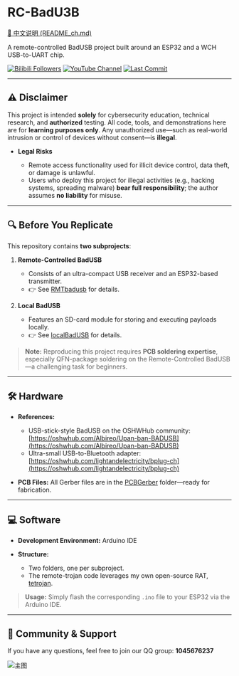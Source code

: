 
# RC-BadU3B

[🔗 中文说明 (README\_ch.md)](https://github.com/LanYangYang321/RC-BadU3B/blob/main/README_ch.md)

A remote-controlled BadUSB project built around an ESP32 and a WCH USB-to-UART chip.

[![Bilibili Followers](https://img.shields.io/badge/dynamic/json?color=blue\&label=BiliBili\&labelColor=white\&query=\$.data.follower\&url=https://api.bilibili.com/x/relation/stat?vmid=1084866085\&logo=bilibili\&style=flat-square)](https://space.bilibili.com/1084866085)
[![YouTube Channel](https://img.shields.io/badge/YouTube-white?logo=youtube\&logoColor=FF0000\&style=flat-square)](https://www.youtube.com/@lyyontop)
[![Last Commit](https://img.shields.io/github/last-commit/LanYangYang321/RC-BadU3B?color=yellow\&logo=github&labelColor=black&label=Latest&style=flat-square)](https://github.com/LanYangYang321/RC-BadU3B)

---

## ⚠️ Disclaimer

This project is intended **solely** for cybersecurity education, technical research, and **authorized** testing.
All code, tools, and demonstrations here are for **learning purposes only**. Any unauthorized use—such as real-world intrusion or control of devices without consent—is **illegal**.

* **Legal Risks**

  * Remote access functionality used for illicit device control, data theft, or damage is unlawful.
  * Users who deploy this project for illegal activities (e.g., hacking systems, spreading malware) **bear full responsibility**; the author assumes **no liability** for misuse.

---

## 🔍 Before You Replicate

This repository contains **two subprojects**:

1. **Remote-Controlled BadUSB**

   * Consists of an ultra-compact USB receiver and an ESP32-based transmitter.
   * 👉 See [RMTbadusb](https://github.com/LanYangYang321/RC-BadU3B/tree/main/RMTbadusb) for details.

2. **Local BadUSB**

   * Features an SD-card module for storing and executing payloads locally.
   * 👉 See [localBadUSB](https://github.com/LanYangYang321/RC-BadU3B/tree/main/localBadUSB) for details.

> **Note:** Reproducing this project requires **PCB soldering expertise**, especially QFN-package soldering on the Remote-Controlled BadUSB—a challenging task for beginners.

---

## 🛠 Hardware

* **References:**

  * USB-stick-style BadUSB on the OSHWHub community:
    [https://oshwhub.com/Albireo/Upan-ban-BADUSB](https://oshwhub.com/Albireo/Upan-ban-BADUSB)
  * Ultra-small USB-to-Bluetooth adapter:
    [https://oshwhub.com/lightandelectricity/bplug-ch](https://oshwhub.com/lightandelectricity/bplug-ch)

* **PCB Files:**
  All Gerber files are in the [PCBGerber](https://github.com/LanYangYang321/RC-BadU3B/tree/main/PCBGerber) folder—ready for fabrication.

---

## 💻 Software

* **Development Environment:** Arduino IDE
* **Structure:**

  * Two folders, one per subproject.
  * The remote-trojan code leverages my own open-source RAT, [tetrojan](https://github.com/LanYangYang321/tetrojan).

> **Usage:** Simply flash the corresponding `.ino` file to your ESP32 via the Arduino IDE.

---

## 🤝 Community & Support

If you have any questions, feel free to join our QQ group:
**1045676237**

![主图](https://github.com/user-attachments/assets/9be879b9-e1c0-42a5-885c-f4c2dc13a077)


